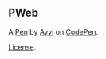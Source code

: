 PWeb
----


A [Pen](https://codepen.io/Ayvi/pen/GRKzMbg) by [Ayvi](https://codepen.io/Ayvi) on [CodePen](https://codepen.io).

[License](https://codepen.io/Ayvi/pen/GRKzMbg/license).